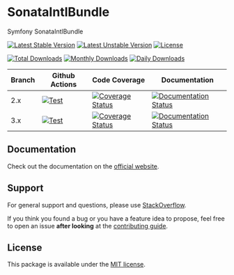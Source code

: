 <!--
DO NOT EDIT THIS FILE!

It's auto-generated by sonata-project/dev-kit package.
-->

# SonataIntlBundle

Symfony SonataIntlBundle

[![Latest Stable Version](https://poser.pugx.org/sonata-project/intl-bundle/v/stable)](https://packagist.org/packages/sonata-project/intl-bundle)
[![Latest Unstable Version](https://poser.pugx.org/sonata-project/intl-bundle/v/unstable)](https://packagist.org/packages/sonata-project/intl-bundle)
[![License](https://poser.pugx.org/sonata-project/intl-bundle/license)](https://packagist.org/packages/sonata-project/intl-bundle)

[![Total Downloads](https://poser.pugx.org/sonata-project/intl-bundle/downloads)](https://packagist.org/packages/sonata-project/intl-bundle)
[![Monthly Downloads](https://poser.pugx.org/sonata-project/intl-bundle/d/monthly)](https://packagist.org/packages/sonata-project/intl-bundle)
[![Daily Downloads](https://poser.pugx.org/sonata-project/intl-bundle/d/daily)](https://packagist.org/packages/sonata-project/intl-bundle)

Branch | Github Actions | Code Coverage | Documentation |
------ | -------------- | ------------- | ------------- |
2.x | [![Test][test_stable_badge]][test_stable_link] | [![Coverage Status][coverage_stable_badge]][coverage_stable_link] | [![Documentation Status][documentation_stable_badge]][documentation_stable_link] |
3.x | [![Test][test_unstable_badge]][test_unstable_link] | [![Coverage Status][coverage_unstable_badge]][coverage_unstable_link] | [![Documentation Status][documentation_unstable_badge]][documentation_unstable_link] |

## Documentation

Check out the documentation on the [official website](https://docs.sonata-project.org/projects/SonataIntlBundle).

## Support

For general support and questions, please use [StackOverflow](http://stackoverflow.com/questions/tagged/sonata).

If you think you found a bug or you have a feature idea to propose, feel free to open an issue
**after looking** at the [contributing guide](CONTRIBUTING.md).

## License

This package is available under the [MIT license](LICENSE).

[test_stable_badge]: https://github.com/sonata-project/SonataIntlBundle/workflows/Test/badge.svg?branch=2.x
[test_stable_link]: https://github.com/sonata-project/SonataIntlBundle/actions?query=workflow:test+branch:2.x
[test_unstable_badge]: https://github.com/sonata-project/SonataIntlBundle/workflows/Test/badge.svg?branch=3.x
[test_unstable_link]: https://github.com/sonata-project/SonataIntlBundle/actions?query=workflow:test+branch:3.x

[coverage_stable_badge]: https://codecov.io/gh/sonata-project/SonataIntlBundle/branch/2.x/graph/badge.svg
[coverage_stable_link]: https://codecov.io/gh/sonata-project/SonataIntlBundle/branch/2.x
[coverage_unstable_badge]: https://codecov.io/gh/sonata-project/SonataIntlBundle/branch/3.x/graph/badge.svg
[coverage_unstable_link]: https://codecov.io/gh/sonata-project/SonataIntlBundle/branch/3.x

[documentation_stable_badge]: https://readthedocs.org/projects/sonataintlbundle/badge/?version=2.x
[documentation_stable_link]: https://docs.sonata-project.org/projects/SonataIntlBundle/en/2.x/?badge=2.x
[documentation_unstable_badge]: https://readthedocs.org/projects/sonataintlbundle/badge/?version=3.x
[documentation_unstable_link]: https://docs.sonata-project.org/projects/SonataIntlBundle/en/3.x/?badge=3.x
